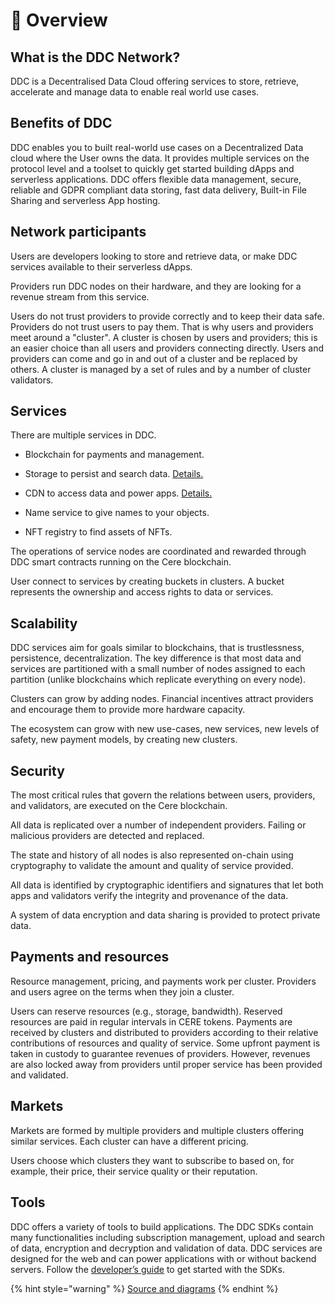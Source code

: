 # 📖 Overview

## What is the DDC Network?

DDC is a Decentralised Data Cloud offering services to store, retrieve, accelerate and manage data to enable real world use cases.

## Benefits of DDC

DDC enables you to built real-world use cases on a Decentralized Data cloud where the User owns the data. It provides multiple services on the protocol level and a toolset to quickly get started building dApps and serverless applications. DDC offers flexible data management, secure, reliable and GDPR compliant data storing, fast data delivery, Built-in File Sharing and serverless App hosting. 

## Network participants

Users are developers looking to store and retrieve data, or make DDC services available to their serverless dApps.

Providers run DDC nodes on their hardware, and they are looking for a revenue stream from this service.

Users do not trust providers to provide correctly and to keep their data safe. Providers do not trust users to pay them.
That is why users and providers meet around a "cluster". A cluster is chosen by users and providers; this is an easier choice than all users and providers connecting directly.
Users and providers can come and go in and out of a cluster and be replaced by others.
A cluster is managed by a set of rules and by a number of cluster validators.

## Services

There are multiple services in DDC.

- Blockchain for payments and management.

- Storage to persist and search data.
[Details.](storage-nodes)

- CDN to access data and power apps.
[Details.](cdn-nodes)

- Name service to give names to your objects.

- NFT registry to find assets of NFTs.


The operations of service nodes are coordinated and rewarded through DDC smart contracts running on the Cere blockchain.

User connect to services by creating buckets in clusters. A bucket represents the ownership and access rights to data or services.


## Scalability

DDC services aim for goals similar to blockchains, that is trustlessness, persistence, decentralization. The key difference is that most data and services are partitioned with a small number of nodes assigned to each partition (unlike blockchains which replicate everything on every node). 

Clusters can grow by adding nodes. Financial incentives attract providers and encourage them to provide more hardware capacity.

The ecosystem can grow with new use-cases, new services, new levels of safety, new payment models, by creating new clusters.


## Security

The most critical rules that govern the relations between users, providers, and validators, are executed on the Cere blockchain.

All data is replicated over a number of independent providers. Failing or malicious providers are detected and replaced.

The state and history of all nodes is also represented on-chain using cryptography to validate the amount and quality of service provided.

All data is identified by cryptographic identifiers and signatures that let both apps and validators verify the integrity and provenance of the data.

A system of data encryption and data sharing is provided to protect private data.


## Payments and resources

Resource management, pricing, and payments work per cluster. 
Providers and users agree on the terms when they join a cluster.

Users can reserve resources (e.g., storage, bandwidth). Reserved resources are paid in regular intervals in CERE tokens. Payments are received by clusters and distributed to providers according to their relative contributions of resources and quality of service. Some upfront payment is taken in custody to guarantee revenues of providers. However, revenues are also locked away from providers until proper service has been provided and validated.


## Markets

Markets are formed by multiple providers and multiple clusters offering similar services. Each cluster can have a different pricing.

Users choose which clusters they want to subscribe to based on, for example, their price, their service quality or their reputation.


## Tools

DDC offers a variety of tools to build applications. The DDC SDKs contain many functionalities including subscription management, upload and search of data, encryption and decryption and validation of data. DDC services are designed for the web and can power applications with or without backend servers. Follow the [developer’s guide](developer-guide) to get started with the SDKs.


{% hint style="warning" %}
[Source and diagrams](https://github.com/Cerebellum-Network/ddc-bucket-contract/blob/main/bucket/README.md)
{% endhint %}
